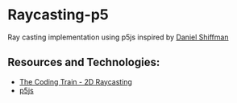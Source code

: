 # Raycasting-p5
Ray casting implementation using p5js inspired by [Daniel Shiffman](https://github.com/shiffman)

## Resources and Technologies:
- [The Coding Train - 2D Raycasting](https://www.youtube.com/watch?v=TOEi6T2mtHo)
- [p5js](https://p5js.org/)
